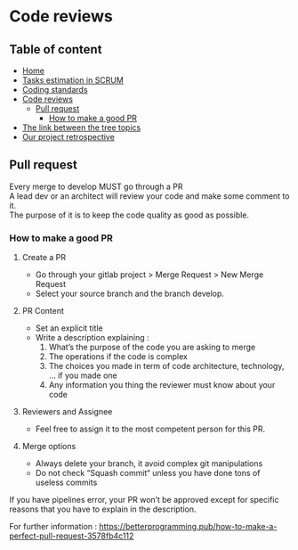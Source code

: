# Code reviews

## Table of content
* [Home](/README.md)
* [Tasks estimation in SCRUM](/readme-content/tasks-estimation.md)
* [Coding standards](/readme-content/coding-standards.md)
* [Code reviews](/readme-content/code-reviews.md)
    * [Pull request](#pull-request)
        * [How to make a good PR](#how-to-make-a-good-pr)
* [The link between the tree topics](/readme-content/topics-link.md)
* [Our project retrospective](/readme-content/project-retrospective.md)


## Pull request

Every merge to develop MUST go through a PR <br>
A lead dev or an architect will review your code and make some comment to it. <br>
The purpose of it is to keep the code quality as good as possible.

### How to make a good PR

1. Create a PR
    *  Go through your gitlab project > Merge Request > New Merge Request
    * Select your source branch and the branch develop.

2. PR Content
    * Set an explicit title
    * Write a description explaining :
        1. What’s the purpose of the code you are asking to merge
        2. The operations if the code is complex
        3. The choices you made in term of code architecture, technology, … if you made one
        4. Any information you thing the reviewer must know about your code

3. Reviewers and Assignee
    * Feel free to assign it to the most competent person for this PR.

4. Merge options
    * Always delete your branch, it avoid complex git manipulations
    * Do not check “Squash commit“ unless you have done tons of useless commits

If you have pipelines error, your PR won’t be approved except for specific reasons that you have to explain in the description.

For further information : https://betterprogramming.pub/how-to-make-a-perfect-pull-request-3578fb4c112
